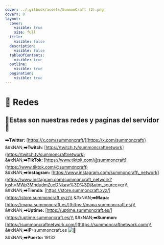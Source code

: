 ```yaml
---
cover: ../.gitbook/assets/SummonCraft (2).png
coverY: 0
layout:
  cover:
    visible: true
    size: full
  title:
    visible: false
  description:
    visible: false
  tableOfContents:
    visible: true
  outline:
    visible: true
  pagination:
    visible: true
---
```


# 📱 Redes

## 📌Estas son nuestras redes y paginas del servidor📌

**➡️Twitter:** [https://x.com/summoncraft/](https://x.com/summoncraft/) \
&#xNAN;**➡️Twitch**: [https://twitch.tv/summoncraftnetwork](https://twitch.tv/summoncraftnetwork) \
&#xNAN;**➡️TikTok**: [https://www.tiktok.com/@summoncraft](https://www.tiktok.com/@summoncraft) \
&#xNAN;**➡️Instagram:** [https://www.instagram.com/summoncraft\_network](https://www.instagram.com/summoncraft_network?igsh=MWp3MndudmZucDNkaw%3D%3D\&utm_source=qr)\
&#xNAN;**➡️Tienda:** [https://store.summoncraft.xyz/](https://store.summoncraft.xyz/)\
&#xNAN;**➡️Mapa:** [https://mapa.summoncraft.es/](https://mapa.summoncraft.es/)\
&#xNAN;**➡️Uptime:** [https://uptime.summoncraft.es/](https://uptime.summoncraft.es/)\
&#xNAN;**➡️Summon:** [https://summoncraftnetwork.com/](https://summoncraftnetwork.com/)\
&#xNAN;**➡️IP:** summoncraft.es ![📡](https://discord.com/assets/630521a42e6f6024764e.svg) \
&#xNAN;**➡️Puerto:** 19132
